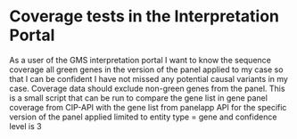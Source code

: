 # Coverage tests in the Interpretation Portal
As a user of the GMS interpretation portal I want to know the sequence coverage all green genes in the version of the panel applied to my case so that I can be confident I have not missed any potential causal variants in my case. Coverage data should exclude non-green genes from the panel.
This is a small script that can be run to compare the gene list in gene panel coverage from CIP-API with the gene list from panelapp API for the specific version of the panel applied limited to entity type = gene and confidence level is 3
